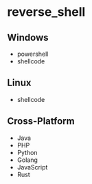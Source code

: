 # reverse_shell

## Windows
* powershell
* shellcode

## Linux
* shellcode

## Cross-Platform
* Java
* PHP
* Python
* Golang
* JavaScript
* Rust
